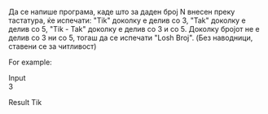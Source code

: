 Да се напише програма, каде што за даден број N внесен преку тастатура, ќе испечати: "Tik" доколку е делив со 3, "Tak" доколку е делив со 5, "Tik - Tak" доколку е делив со 3 и со 5. Доколку бројот не е делив со 3 ни со 5, тогаш да се испечати "Losh Broj". (Без наводници, ставени се за читливост)

For example:

Input	
3

Result
Tik